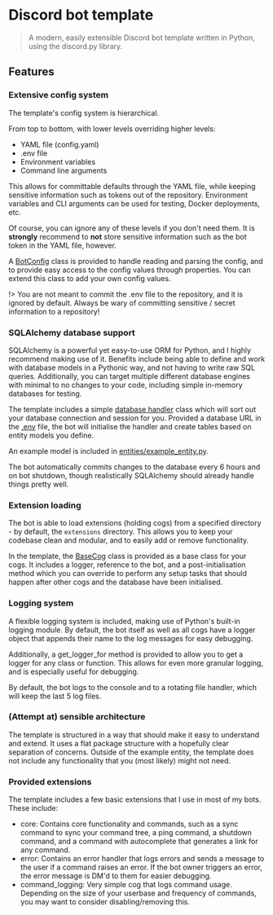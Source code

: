 # Discord bot template

> A modern, easily extensible Discord bot template written in Python, using the discord.py library.

## Features

### Extensive config system

The template's config system is hierarchical.

From top to bottom, with lower levels overriding higher levels:

- YAML file (config.yaml)
- .env file
- Environment variables
- Command line arguments

This allows for committable defaults through the YAML file, while keeping sensitive information such as tokens out of
the repository. Environment variables and CLI arguments can be used for testing, Docker deployments, etc.

Of course, you can ignore any of these levels if you don't need them. It is **strongly** recommend to __not__ store
sensitive information such as the bot token in the YAML file, however.

A [BotConfig](core/config.py) class is provided to handle reading and parsing the config, and to provide easy access to
the config values through properties. You can extend this class to add your own config values.

!> You are not meant to commit the .env file to the repository, and it is ignored by default. Always be wary of
committing sensitive / secret information to a repository!

### SQLAlchemy database support

SQLAlchemy is a powerful yet easy-to-use ORM for Python, and I highly recommend making use of it. Benefits include
being able to define and work with database models in a Pythonic way, and not having to write raw SQL queries.
Additionally, you can target multiple different database engines with minimal to no changes to your code, including
simple in-memory databases for testing.

The template includes a simple [database handler](database/database_handler.py) class which will sort out your database
connection and session for you.
Provided a database URL in the [.env](.env.example) file, the bot will initialise the handler and create tables based on
entity models you define.

An example model is included in [entities/example_entity.py](entities/example_entity.py).

The bot automatically commits changes to the database every 6 hours and on bot shutdown, though realistically SQLAlchemy
should already handle things pretty well.

### Extension loading

The bot is able to load extensions (holding cogs) from a specified directory - by default, the `extensions` directory.
This allows you to keep your codebase clean and modular, and to easily add or remove functionality.

In the template, the [BaseCog](base/base_cog.py) class is provided as a base class for your cogs. It includes a logger,
reference to the bot, and a post-initialisation method which you can override to perform any setup tasks that should
happen after other cogs and the database have been initialised.

### Logging system

A flexible logging system is included, making use of Python's built-in logging module. By default, the bot itself as
well as all cogs have a logger object that appends their name to the log messages for easy debugging.

Additionally, a get_logger_for method is provided to allow you to get a logger for any class or function. This allows
for even more granular logging, and is especially useful for debugging.

By default, the bot logs to the console and to a rotating file handler, which will keep the last 5 log files.

### (Attempt at) sensible architecture

The template is structured in a way that should make it easy to understand and extend. It uses a flat package structure
with a hopefully clear separation of concerns. Outside of the example entity, the template does not include any
functionality that you (most likely) might not need.

### Provided extensions

The template includes a few basic extensions that I use in most of my bots. These include:

- core: Contains core functionality and commands, such as a sync command to sync your command tree, a ping command, a
  shutdown command, and a command with autocomplete that generates a link for any command.
- error: Contains an error handler that logs errors and sends a message to the user if a command raises an error. If the
  bot owner triggers an error, the error message is DM'd to them for easier debugging.
- command_logging: Very simple cog that logs command usage. Depending on the size of your userbase and frequency of
  commands, you may want to consider disabling/removing this.